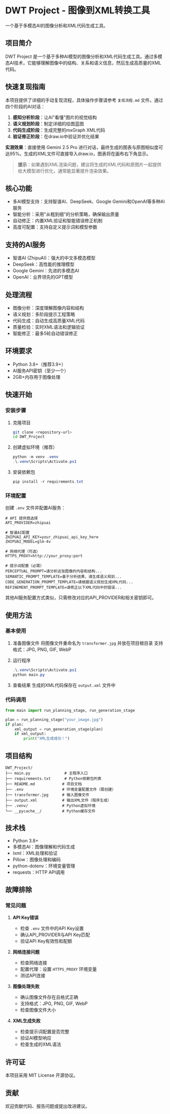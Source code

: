 # DWT Project - 图像到XML转换工具

一个基于多模态AI的图像分析和XML代码生成工具。

## 项目简介

DWT Project 是一个基于多种AI模型的图像分析和XML代码生成工具。通过多模态AI技术，它能够理解图像中的结构、关系和语义信息，然后生成高质量的XML代码。

## 快速复现指南

本项目提供了详细的手动复现流程，具体操作步骤请参考 `复现流程.md` 文件。通过四个阶段的AI对话：

1. **感知分析阶段**：让AI"看懂"图片的视觉结构
2. **语义规划阶段**：制定详细的绘图蓝图
3. **代码生成阶段**：生成完整的mxGraph XML代码
4. **验证修正阶段**：在draw.io中验证并优化结果

**实测效果**：直接使用 Gemini 2.5 Pro 进行对话，最终生成的图表与原图相似度可达95%。生成的XML文件可直接导入draw.io，图表将在画布右下角显示。

> **提示**：如果遇到XML渲染问题，建议将生成的XML代码和原图片一起提供给大模型进行优化，通常能显著提升渲染效果。

## 核心功能

- 多AI模型支持：支持智谱AI、DeepSeek、Google Gemini和OpenAI等多种AI服务
- 智能分析：采用"从粗到细"的分析策略，确保输出质量
- 自动修正：内置XML验证和智能错误修正机制
- 高度可配置：支持自定义提示词和模型参数

## 支持的AI服务

- 智谱AI (ZhipuAI)：强大的中文多模态模型
- DeepSeek：高性能的推理模型
- Google Gemini：先进的多模态AI
- OpenAI：业界领先的GPT模型

## 处理流程

- 图像分析：深度理解图像内容和结构
- 语义规划：多阶段提示工程策略
- 代码生成：自动生成高质量XML代码
- 质量检验：实时XML语法和逻辑验证
- 智能修正：最多5轮自动错误修正

## 环境要求

- Python 3.8+（推荐3.9+）
- AI服务API密钥（至少一个）
- 2GB+内存用于图像处理

## 快速开始

### 安装步骤

1. 克隆项目
   ```bash
   git clone <repository-url>
   cd DWT_Project
   ```

2. 创建虚拟环境（推荐）
   ```powershell
   python -m venv .venv
   .\.venv\Scripts\Activate.ps1
   ```

3. 安装依赖包
   ```powershell
   pip install -r requirements.txt
   ```

### 环境配置

创建 `.env` 文件并配置AI服务：

```env
# API 提供商选择
API_PROVIDER=zhipuai

# 智谱AI配置
ZHIPUAI_API_KEY=your_zhipuai_api_key_here
ZHIPUAI_MODEL=glm-4v

# 网络代理（可选）
HTTPS_PROXY=http://your_proxy:port

# 提示词配置（必需）
PERCEPTUAL_PROMPT=请分析这张图像的内容和结构...
SEMANTIC_PROMPT_TEMPLATE=基于分析结果，请生成语义规划...
CODE_GENERATION_PROMPT_TEMPLATE=请根据语义规划生成XML代码...
REFINEMENT_PROMPT_TEMPLATE=请修正以下XML代码中的错误...
```

其他AI服务配置方式类似，只需修改对应的API_PROVIDER和相关密钥即可。

## 使用方法

### 基本使用

1. 准备图像文件
   将图像文件重命名为 `transformer.jpg` 并放在项目根目录
   支持格式：JPG, PNG, GIF, WebP

2. 运行程序
   ```powershell
   .\.venv\Scripts\Activate.ps1
   python main.py
   ```

3. 查看结果
   生成的XML代码保存在 `output.xml` 文件中

### 代码调用

```python
from main import run_planning_stage, run_generation_stage

plan = run_planning_stage("your_image.jpg")
if plan:
    xml_output = run_generation_stage(plan)
    if xml_output:
        print("XML生成成功！")
```

## 项目结构

```text
DWT_Project/
├── main.py               # 主程序入口
├── requirements.txt      # Python依赖包列表
├── README.md            # 项目文档
├── .env                 # 环境变量配置文件（需创建）
├── transformer.jpg      # 输入图像文件
├── output.xml           # 输出XML文件（程序生成）
├── .venv/               # Python虚拟环境
└── __pycache__/         # Python缓存文件
```

## 技术栈

- Python 3.8+
- 多模态AI：图像理解和代码生成
- lxml：XML处理和验证
- Pillow：图像处理和编码
- python-dotenv：环境变量管理
- requests：HTTP API调用

## 故障排除

### 常见问题

1. **API Key错误**
   - 检查 `.env` 文件中的API Key设置
   - 确认API_PROVIDER与API Key匹配
   - 验证API Key有效性和配额

2. **网络连接问题**
   - 检查网络连接
   - 配置代理：设置 `HTTPS_PROXY` 环境变量
   - 测试API连接

3. **图像处理失败**
   - 确认图像文件存在且格式正确
   - 支持格式：JPG, PNG, GIF, WebP
   - 检查图像文件大小

4. **XML生成失败**
   - 检查提示词配置是否完整
   - 验证AI模型响应
   - 检查生成的XML语法



## 许可证

本项目采用 MIT License 开源协议。

## 贡献

欢迎贡献代码、报告问题或提出改进建议。
